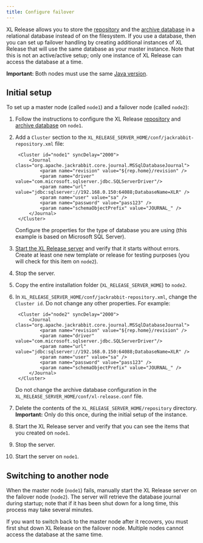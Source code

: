 ```yaml
---
title: Configure failover
---
```


XL Release allows you to store the [repository](/xl-release/how-to/configure-the-xl-release-repository-in-a-database.html#using-a-database) and the [archive database](/xl-release/how-to/configure-the-archive-database.html#change-the-archive-database-dbms-xl-release-480-and-later) in a relational database instead of on the filesystem. If you use a database, then you can set up failover handling by creating additional instances of XL Release that will use the same database as your master instance. Note that this is not an active/active setup; only one instance of XL Release can access the database at a time.

**Important:** Both nodes must use the same [Java version](/xl-release/concept/requirements-for-installing-xl-release.html#server-requirements).

## Initial setup

To set up a master node (called `node1`) and a failover node (called `node2`):

1. Follow the instructions to configure the XL Release [repository](/xl-release/how-to/configure-the-xl-release-repository-in-a-database.html) and [archive database](/xl-release/how-to/configure-the-archive-database.html#change-the-archive-database-dbms-xl-release-480-and-later) on `node1`.
2. Add a `Cluster` section to the `XL_RELEASE_SERVER_HOME/conf/jackrabbit-repository.xml` file:

        <Cluster id="node1" syncDelay="2000">
            <Journal class="org.apache.jackrabbit.core.journal.MSSqlDatabaseJournal">
                <param name="revision" value="${rep.home}/revision" />
                <param name="driver" value="com.microsoft.sqlserver.jdbc.SQLServerDriver"/>
                <param name="url" value="jdbc:sqlserver://192.168.0.150:64088;DatabaseName=XLR" />
                <param name="user" value="sa" />
                <param name="password" value="pass123" />
                <param name="schemaObjectPrefix" value="JOURNAL_" />
            </Journal>
        </Cluster>

    Configure the properties for the type of database you are using (this example is based on Microsoft SQL Server).

3. [Start the XL Release server](/xl-release/how-to/start-xl-release.html) and verify that it starts without errors. Create at least one new template or release for testing purposes (you will check for this item on `node2`).
4. Stop the server.
5. Copy the entire installation folder (`XL_RELEASE_SERVER_HOME`) to `node2`.
6. In `XL_RELEASE_SERVER_HOME/conf/jackrabbit-repository.xml`, change the `Cluster id`. Do not change any other properties. For example:

        <Cluster id="node2" syncDelay="2000">
            <Journal class="org.apache.jackrabbit.core.journal.MSSqlDatabaseJournal">
                <param name="revision" value="${rep.home}/revision" />
                <param name="driver" value="com.microsoft.sqlserver.jdbc.SQLServerDriver"/>
                <param name="url" value="jdbc:sqlserver://192.168.0.150:64088;DatabaseName=XLR" />
                <param name="user" value="sa" />
                <param name="password" value="pass123" />
                <param name="schemaObjectPrefix" value="JOURNAL_" />
            </Journal>
        </Cluster>

    Do not change the archive database configuration in the `XL_RELEASE_SERVER_HOME/conf/xl-release.conf` file.

7. Delete the contents of the `XL_RELEASE_SERVER_HOME/repository` directory. **Important:** Only do this once, during the initial setup of the instance.
8. Start the XL Release server and verify that you can see the items that you created on `node1`.
9. Stop the server.
10. Start the server on `node1`.

## Switching to another node

When the master node (`node1`) fails, manually start the XL Release server on the failover node (`node2`). The server will retrieve the database journal during startup; note that if it has been shut down for a long time, this process may take several minutes.

If you want to switch back to the master node after it recovers, you must first shut down XL Release on the failover node. Multiple nodes cannot access the database at the same time.
